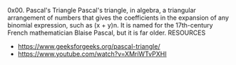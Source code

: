 0x00. Pascal's Triangle
Pascal's triangle, in algebra, a triangular arrangement of numbers that gives the coefficients in the expansion of any binomial expression, such as (x + y)n. It is named for the 17th-century French mathematician Blaise Pascal, but it is far older.
RESOURCES
* https://www.geeksforgeeks.org/pascal-triangle/
* https://www.youtube.com/watch?v=XMriWTvPXHI
